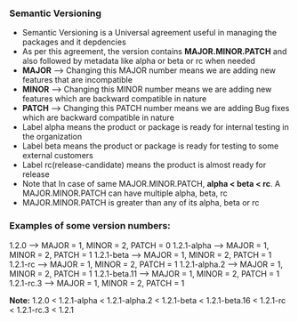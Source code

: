 ### Semantic Versioning
* Semantic Versioning is a Universal agreement useful in managing the packages and it depdencies
* As per this agreement, the version contains **MAJOR.MINOR.PATCH** and also followed by metadata like alpha or beta or rc when needed
* **MAJOR** --> Changing this MAJOR number means we are adding new features that are incompatible
* **MINOR** --> Changing this MINOR number means we are adding new features which are backward compatible in nature
* **PATCH** --> Changing this PATCH number means we are adding Bug fixes which are backward compatible in nature
* Label alpha means the product or package is ready for internal testing in the organization
* Label beta means the product or package is ready for testing to some external customers
* Label rc(release-candidate) means the product is almost ready for release
* Note that In case of same MAJOR.MINOR.PATCH, **alpha < beta < rc**. A MAJOR.MINOR.PATCH can have multiple alpha, beta, rc
* MAJOR.MINOR.PATCH is greater than any of its alpha, beta or rc
### Examples of some version numbers:
1.2.0 --> MAJOR = 1, MINOR = 2, PATCH = 0
1.2.1-alpha --> MAJOR = 1, MINOR = 2, PATCH = 1
1.2.1-beta --> MAJOR = 1, MINOR = 2, PATCH = 1
1.2.1-rc --> MAJOR = 1, MINOR = 2, PATCH = 1
1.2.1-alpha.2 --> MAJOR = 1, MINOR = 2, PATCH = 1
1.2.1-beta.11 --> MAJOR = 1, MINOR = 2, PATCH = 1
1.2.1-rc.3 --> MAJOR = 1, MINOR = 2, PATCH = 1

**Note:** 1.2.0 < 1.2.1-alpha < 1.2.1-alpha.2 < 1.2.1-beta < 1.2.1-beta.16 < 1.2.1-rc < 1.2.1-rc.3 < 1.2.1
